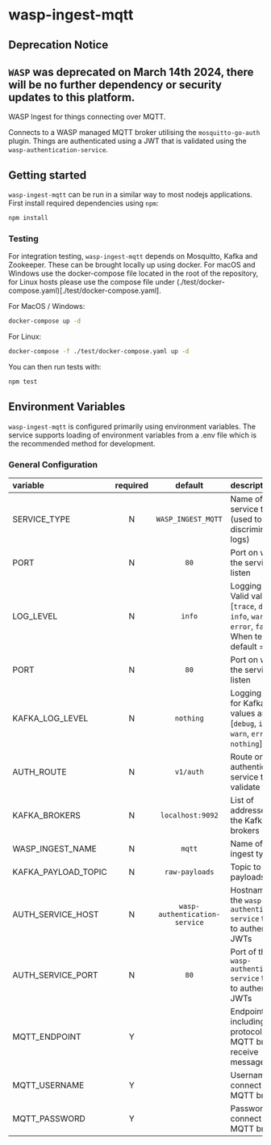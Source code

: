 # wasp-ingest-mqtt

## Deprecation Notice
`WASP` was deprecated on March 14th 2024, there will be no further dependency or security updates to this platform.
---

WASP Ingest for things connecting over MQTT.

Connects to a WASP managed MQTT broker utilising the `mosquitto-go-auth` plugin. Things are authenticated using a JWT that is validated using the `wasp-authentication-service`.

## Getting started

`wasp-ingest-mqtt` can be run in a similar way to most nodejs applications. First install required dependencies using `npm`:

```sh
npm install
```

### Testing

For integration testing, `wasp-ingest-mqtt` depends on Mosquitto, Kafka and Zookeeper. These can be brought locally up using docker. For macOS and Windows use the docker-compose file located in the root of the repository, for Linux hosts please use the compose file under (./test/docker-compose.yaml)[./test/docker-compose.yaml].

For MacOS / Windows:

```sh
docker-compose up -d
```

For Linux:

```sh
docker-compose -f ./test/docker-compose.yaml up -d
```

You can then run tests with:

```sh
npm test
```

## Environment Variables

`wasp-ingest-mqtt` is configured primarily using environment variables. The service supports loading of environment variables from a .env file which is the recommended method for development.

### General Configuration

| variable            | required |            default            | description                                                                                                           |
| :------------------ | :------: | :---------------------------: | :-------------------------------------------------------------------------------------------------------------------- |
| SERVICE_TYPE        |    N     |      `WASP_INGEST_MQTT`       | Name of the service type (used to discriminate logs)                                                                  |
| PORT                |    N     |             `80`              | Port on which the service will listen                                                                                 |
| LOG_LEVEL           |    N     |            `info`             | Logging level. Valid values are [`trace`, `debug`, `info`, `warn`, `error`, `fatal`]. When testing, default = `debug` |
| PORT                |    N     |             `80`              | Port on which the service will listen                                                                                 |
| KAFKA_LOG_LEVEL     |    N     |           `nothing`           | Logging level for Kafka. Valid values are [`debug`, `info`, `warn`, `error`, `nothing`]                               |
| AUTH_ROUTE          |    N     |            `v1/auth`             | Route on authentication service to validate tokens                                                                    |
| KAFKA_BROKERS       |    N     |       `localhost:9092`        | List of addresses for the Kafka brokers                                                                               |
| WASP_INGEST_NAME    |    N     |            `mqtt`             | Name of this ingest type                                                                                              |
| KAFKA_PAYLOAD_TOPIC |    N     |        `raw-payloads`         | Topic to publish payloads to                                                                                          |
| AUTH_SERVICE_HOST   |    N     | `wasp-authentication-service` | Hostname of the `wasp-authentication-service` to use to authenticate JWTs                                             |
| AUTH_SERVICE_PORT   |    N     |             `80`              | Port of the `wasp-authentication-service` to use to authenticate JWTs                                                 |
| MQTT_ENDPOINT       |    Y     |                               | Endpoint, including protocol of the MQTT broker to receive messages via                                               |
| MQTT_USERNAME       |    Y     |                               | Username to connect to the MQTT broker                                                                                |
| MQTT_PASSWORD       |    Y     |                               | Password to connect to the MQTT broker                                                                                |
